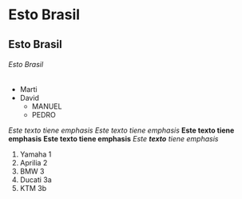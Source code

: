 # Esto <es> Brasil
## Esto <es> Brasil
###### Esto <es> Brasil

* Marti
* David
  *   MANUEL
  *   PEDRO

*Este texto tiene emphasis*
_Este texto tiene emphasis_
**Este texto tiene emphasis**
__Este texto tiene emphasis__
*Este **texto** tiene emphasis*

1. Yamaha 1
2. Aprilia 2
3. BMW 3
 4. Ducati 3a
 5. KTM 3b

